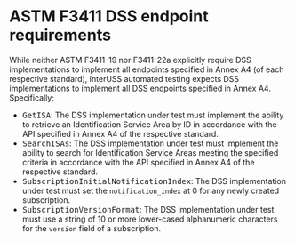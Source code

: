 # ASTM F3411 DSS endpoint requirements

While neither ASTM F3411-19 nor F3411-22a explicitly require DSS implementations to implement all endpoints specified in Annex A4 (of each respective standard), InterUSS automated testing expects DSS implementations to implement all DSS endpoints specified in Annex A4.  Specifically:

* <tt>GetISA</tt>: The DSS implementation under test must implement the ability to retrieve an Identification Service Area by ID in accordance with the API specified in Annex A4 of the respective standard.
* <tt>SearchISAs</tt>: The DSS implementation under test must implement the ability to search for Identification Service Areas meeting the specified criteria in accordance with the API specified in Annex A4 of the respective standard.
* <tt>SubscriptionInitialNotificationIndex</tt>: The DSS implementation under test must set the `notification_index` at 0 for any newly created subscription.
* <tt>SubscriptionVersionFormat</tt>: The DSS implementation under test must use a string of 10 or more lower-cased alphanumeric characters for the `version` field of a subscription.
